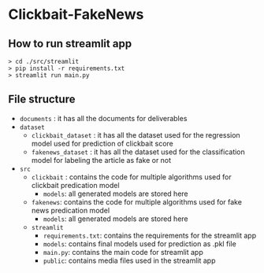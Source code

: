 # Clickbait-FakeNews

## How to run streamlit app
```
> cd ./src/streamlit
> pip install -r requirements.txt
> streamlit run main.py
```
## File structure
+ `documents` : it has all the documents for deliverables 
+ `dataset`
    + `clickbait_dataset` : it has all the dataset used for the regression model used for prediction of clickbait score
    + `fakenews_dataset` : it has all the dataset used for the classification model for labeling the article as fake or not
+ `src`
    + `clickbait` : contains the code for multiple algorithms used for clickbait predication model
        + `models`: all generated models are stored here
    + `fakenews`: contains the code for multiple algorithms used for fake news predication model
        + `models`: all generated models are stored here
    + `streamlit`
        + `requirements.txt`: contains the requirements for the streamlit app
        + `models`: contains final models used for prediction as .pkl file
        + `main.py`: contains the main code for streamlit app
        + `public`: contains media files used in the streamlit app
